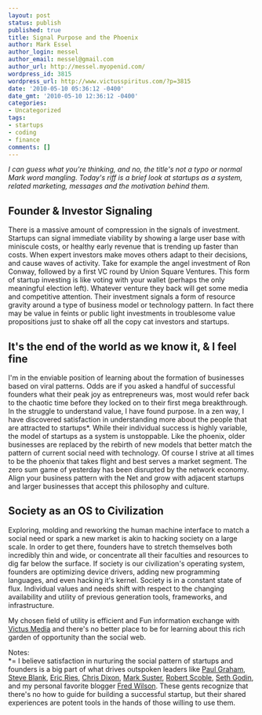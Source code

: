 ```yaml
---
layout: post
status: publish
published: true
title: Signal Purpose and the Phoenix
author: Mark Essel
author_login: messel
author_email: messel@gmail.com
author_url: http://messel.myopenid.com/
wordpress_id: 3815
wordpress_url: http://www.victusspiritus.com/?p=3815
date: '2010-05-10 05:36:12 -0400'
date_gmt: '2010-05-10 12:36:12 -0400'
categories:
- Uncategorized
tags:
- startups
- coding
- finance
comments: []
---
```

<p><i>I can guess what you're thinking, and no, the title's not a typo or normal Mark word mangling. Today's riff is a brief look at startups as a system, related marketing, messages and the motivation behind them.</I></p>
<h2>Founder & Investor Signaling</h2>
<p>There is a massive amount of compression in the signals of investment. Startups can signal immediate viability by showing a large user base with miniscule costs, or healthy early revenue that is trending up faster than costs. When expert investors make moves others adapt to their decisions, and cause waves of activity. Take for example the angel investment of Ron Conway, followed by a first VC round by Union Square Ventures. This form of startup investing is like voting with your wallet (perhaps the only meaningful election left). Whatever venture they back will get some media and competitive attention. Their investment signals a form of resource gravity around a type of business model or technology pattern. In fact there may be value in feints or public light investments in troublesome value propositions just to shake off all the copy cat investors and startups.</p>
<h2>It's the end of the world as we know it, & I feel fine</h2>
<p>I'm in the enviable position of learning about the formation of businesses based on viral patterns. Odds are if you asked a handful of successful founders what their peak joy as entrepreneurs was, most would refer back to the chaotic time before they locked on to their first mega breakthrough. In the struggle to understand value, I have found purpose. In a zen way, I have discovered satisfaction in understanding more about the people that are attracted to startups*. While their individual success is highly variable, the model of startups as a system is unstoppable. Like the phoenix, older businesses are replaced by the rebirth of new models that better match the pattern of current social need with technology. Of course I strive at all times to be the phoenix that takes flight and best serves a market segment. The zero sum game of yesterday has been disrupted by the network economy. Align your business pattern with the Net and grow with adjacent startups and larger businesses that accept this philosophy and culture. </p>
<h2>Society as an OS to Civilization</h2>
<p>Exploring, molding and reworking the human machine interface to match a social need or spark a new market is akin to hacking society on a large scale. In order to get there, founders have to stretch themselves both incredibly thin and wide, or concentrate all their faculties and resources to dig far below the surface. If society is our civilization's operating system, founders are optimizing device drivers, adding new programming languages, and even hacking it's kernel. Society is in a constant state of flux. Individual values and needs shift with respect to the changing availability and utility of previous generation tools, frameworks, and infrastructure. </p>
<p>My chosen field of utility is efficient and Fun information exchange with <a href="http://victusmedia.com">Victus Media</a> and there's no better place to be for learning about this rich garden of opportunity than the social web.</p>
<p>Notes:<br />
*= I believe satisfaction in nurturing the social pattern of startups and founders is a big part of what drives outspoken leaders like <a HREF="http://www.paulgraham.com/articles.html">Paul Graham</a>, <a href="http://steveblank.com/">Steve Blank</a>, <a href="http://www.startuplessonslearned.com/">Eric Ries</a>, <a HREF="http://cdixon.org">Chris Dixon</a>, <a href="http://www.bothsidesofthetable.com/">Mark Suster</a>, <a HREF="http://scobleizer.com">Robert Scoble</a>, <a HREF="http://sethgodin.typepad.com/">Seth Godin</a>, and my personal favorite blogger <a href="http://www.avc.com">Fred Wilson</a>. These gents recognize that there's no how to guide for building a successful startup, but their shared experiences are potent tools in the hands of those willing to use them. </p>

